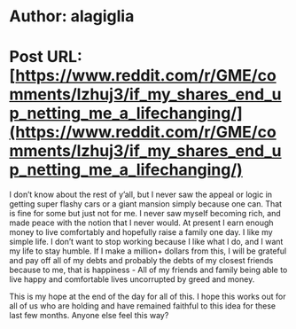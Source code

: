 # Author: alagiglia
# Post URL: [https://www.reddit.com/r/GME/comments/lzhuj3/if_my_shares_end_up_netting_me_a_lifechanging/](https://www.reddit.com/r/GME/comments/lzhuj3/if_my_shares_end_up_netting_me_a_lifechanging/)


I don’t know about the rest of y’all, but I never saw the appeal or logic in getting super flashy cars or a giant mansion simply because one can. That is fine for some but just not for me. I never saw myself becoming rich, and made peace with the notion that I never would. At present I earn enough money to live comfortably and hopefully raise a family one day. I like my simple life. I don’t want to stop working because I like what I do, and I want my life to stay humble. If I make a million+ dollars from this, I will be grateful and pay off all of my debts and probably the debts of my closest friends because to me, that is happiness - All of my friends and family being able to live happy and comfortable lives uncorrupted by greed and money.

This is my hope at the end of the day for all of this. I hope this works out for all of us who are holding and have remained faithful to this idea for these last few months. Anyone else feel this way?